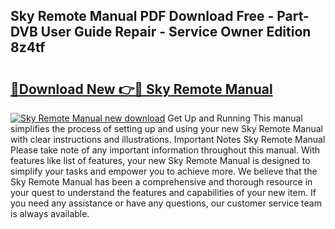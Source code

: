 ## Sky Remote Manual PDF Download Free - Part-DVB User Guide Repair - Service Owner Edition 8z4tf

# <h2><a href="http://cf17357.oget.top/?id=Sky+Remote+Manual">🔗Download New 👉🔴 Sky Remote Manual</a></h2>

[![Sky Remote Manual new download](https://i.imgur.com/5g1atiW.png)](http://cf17357.oget.top/?id=Sky+Remote+Manual)
Get Up and Running This manual simplifies the process of setting up and using your new Sky Remote Manual with clear instructions and illustrations. Important Notes Sky Remote Manual Please take note of any important information throughout this manual. With features like list of features, your new Sky Remote Manual is designed to simplify your tasks and empower you to achieve more. We believe that the Sky Remote Manual has been a comprehensive and thorough resource in your quest to understand the features and capabilities of your new item. If you need any assistance or have any questions, our customer service team is always available.
